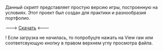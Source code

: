 Данный скрипт представляет простую версию игры, построенную на условиях. Этот проект был создан для практики и разнообразия портфолио.

---> <a href="/main.exe" download>Скачать</a> <---

! Если загрузка не начилась, то попробуцте нажать на View raw или соответсвующую кнопку в правом верхнем углу просмотра файла.

